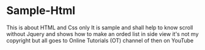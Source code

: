 # Sample-Html
This is about HTML and Css only 
It is sample and shall help to know scroll without Jquery 
and shows how to make an orded list in side view 
it's not my copyright but all goes to Online Tutorials (OT) channel of then on YouTube
